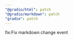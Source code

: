 ```yaml
---
"@gradio/html": patch
"@gradio/markdown": patch
"gradio": patch
---
```


fix:Fix markdown change event
